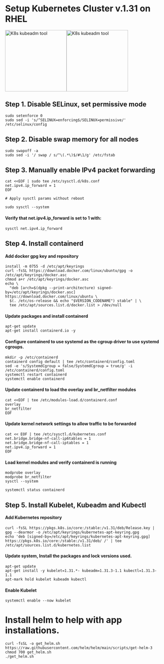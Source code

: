 # Setup Kubernetes Cluster v.1.31 on RHEL
<img src="https://cdn.worldvectorlogo.com/logos/red-hat.svg" alt="K8s kubeadm tool" height="200"><img src="https://kubernetes.io/images/kubeadm-stacked-color.png" alt="K8s kubeadm tool" height="200">

## Step 1. Disable SELinux, set permissive mode
  ```
  sudo setenforce 0
  sudo sed -i 's/^SELINUX=enforcing$/SELINUX=permissive/' /etc/selinux/config
  ```

## Step 2. Disable swap memory for all nodes
  ```
  sudo swapoff -a
  sudo sed -i '/ swap / s/^\(.*\)$/#\1/g' /etc/fstab
  ```

## Step 3. Manually enable IPv4 packet forwarding

```
cat <<EOF | sudo tee /etc/sysctl.d/k8s.conf
net.ipv4.ip_forward = 1
EOF

# Apply sysctl params without reboot

sudo sysctl --system
```

<h4>Verify that net.ipv4.ip_forward is set to 1 with:</h4>

```
sysctl net.ipv4.ip_forward
```


## Step 4. Install containerd 
<h4>Add docker gpg key and repository</h4>

```
install -m 0755 -d /etc/apt/keyrings
curl -fsSL https://download.docker.com/linux/ubuntu/gpg -o /etc/apt/keyrings/docker.asc
chmod a+r /etc/apt/keyrings/docker.asc
echo \
  "deb [arch=$(dpkg --print-architecture) signed-by=/etc/apt/keyrings/docker.asc] https://download.docker.com/linux/ubuntu \
  $(. /etc/os-release && echo "$VERSION_CODENAME") stable" | \
  tee /etc/apt/sources.list.d/docker.list > /dev/null
```
<h4>Update packages and install containerd</h4>

```
apt-get update
apt-get install containerd.io -y
```
<h4>Configure containerd to use systemd as the cgroup driver to use systemd cgroups.</h4>

```
mkdir -p /etc/containerd
containerd config default | tee /etc/containerd/config.toml
sed -e 's/SystemdCgroup = false/SystemdCgroup = true/g' -i /etc/containerd/config.toml
systemctl restart containerd
systemctl enable containerd
```

<h4>Update containerd to load the overlay and br_netfilter modules</h4>

```
cat <<EOF | tee /etc/modules-load.d/containerd.conf
overlay
br_netfilter
EOF
```

<h4>Update kernel network settings to allow traffic to be forwarded</h4>

```
cat << EOF | tee /etc/sysctl.d/kubernetes.conf
net.bridge.bridge-nf-call-ip6tables = 1
net.bridge.bridge-nf-call-iptables = 1
net.ipv4.ip_forward = 1
EOF
```

<h4>Load kernel modules and verify containerd is running</h4>

```
modprobe overlay
modprobe br_netfilter
sysctl --system
```
```
systemctl status containerd
```

## Step 5.  Install Kubelet, Kubeadm and Kubectl
<h4>Add Kubernetes repository</h4>

```
curl -fsSL https://pkgs.k8s.io/core:/stable:/v1.31/deb/Release.key | gpg --dearmor -o /etc/apt/keyrings/kubernetes-apt-keyring.gpg
echo 'deb [signed-by=/etc/apt/keyrings/kubernetes-apt-keyring.gpg] https://pkgs.k8s.io/core:/stable:/v1.31/deb/ /' | tee /etc/apt/sources.list.d/kubernetes.list
```

<h4>Update system, Install the packages and lock versions used. </h4>

```
apt-get update
apt-get install -y kubelet=1.31.*- kubeadm=1.31.3-1.1 kubectl=1.31.3-1.1
apt-mark hold kubelet kubeadm kubectl
```
<h4>Enable Kubelet</h4>

```
systemctl enable --now kubelet
```

<h1>Install helm to help with app installations.</h1>

```
curl -fsSL -o get_helm.sh https://raw.githubusercontent.com/helm/helm/main/scripts/get-helm-3
chmod 700 get_helm.sh
./get_helm.sh
```
